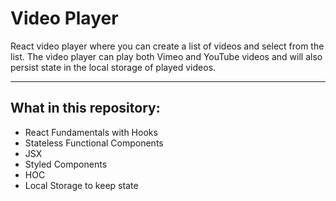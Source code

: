 # Video Player
React video player where you can create a list of videos and select from the list. 
The video player can play both Vimeo and YouTube videos and will also persist state in the local storage of played videos.


<hr />

## What in this repository: 
-  React Fundamentals with Hooks
- Stateless Functional Components
- JSX
- Styled Components
- HOC
- Local Storage to keep state

